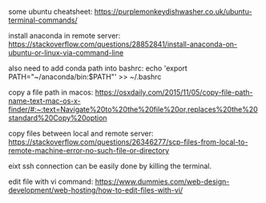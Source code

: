 some ubuntu cheatsheet: https://purplemonkeydishwasher.co.uk/ubuntu-terminal-commands/

 install anaconda in remote server: https://stackoverflow.com/questions/28852841/install-anaconda-on-ubuntu-or-linux-via-command-line

 also need to add conda path into bashrc: echo 'export PATH="~/anaconda/bin:$PATH"' >> ~/.bashrc 

 copy a file path in macos: https://osxdaily.com/2015/11/05/copy-file-path-name-text-mac-os-x-finder/#:~:text=Navigate%20to%20the%20file%20or,replaces%20the%20standard%20Copy%20option

 copy files between local and remote server: https://stackoverflow.com/questions/26346277/scp-files-from-local-to-remote-machine-error-no-such-file-or-directory

eixt ssh connection can be easily done by killing the terminal.

edit file with vi command: https://www.dummies.com/web-design-development/web-hosting/how-to-edit-files-with-vi/
